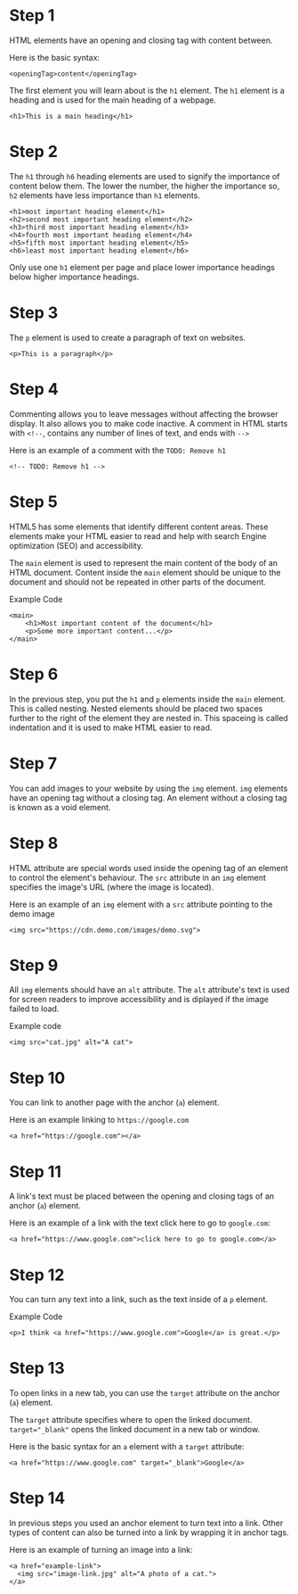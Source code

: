 # Step 1

HTML elements have an opening and closing tag with content between.

Here is the basic syntax:

```
<openingTag>content</openingTag>
```

The first element you will learn about is the `h1` element. The `h1` element is a heading and is used for the main heading of a webpage.

```
<h1>This is a main heading</h1>
```

# Step 2

The `h1` through `h6` heading elements are used to signify the importance of content below them. The lower the number, the higher the importance so, `h2` elements have less importance than `h1` elements.

```
<h1>most important heading element</h1>
<h2>second most important heading element</h2>
<h3>third most important heading element</h3>
<h4>fourth most important heading element</h4>
<h5>fifth most important heading element</h5>
<h6>least most important heading element</h6>
```

Only use one `h1` element per page and place lower importance headings below higher importance headings.

# Step 3

The `p` element is used to create a paragraph of text on websites.

```
<p>This is a paragraph</p>
```

# Step 4

Commenting allows you to leave messages without affecting the browser display. It also allows you to make code inactive. A comment in HTML starts with `<!--`, contains any number of lines of text, and ends with `-->`

Here is an example of a comment with the `TODO: Remove h1`

```
<!-- TODO: Remove h1 -->
```

# Step 5

HTML5 has some elements that identify different content areas. These elements make your HTML easier to read and help with search Engine optimization (SEO) and accessibility.

The `main` element is used to represent the main content of the body of an HTML document. Content inside the `main` element should be unique to the document and should not be repeated in other parts of the document.

Example Code

```
<main>
    <h1>Most important content of the document</h1>
    <p>Some more important content...</p>
</main>
```

# Step 6

In the previous step, you put the `h1` and `p` elements inside the `main` element. This is called nesting. Nested elements should be placed two spaces
further to the right of the element they are nested in. This spaceing is called indentation and it is used to make HTML easier to read.

# Step 7

You can add images to your website by using the `img` element. `img` elements have an opening tag without a closing tag. An element without a closing
tag is known as a void element.

# Step 8

HTML attribute are special words used inside the opening tag of an element to control the element's behaviour. The `src` attribute in an `img` element specifies the image's URL (where the image is located).

Here is an example of an `img` element with a `src` attribute pointing to the demo image

```
<img src="https://cdn.demo.com/images/demo.svg">
```

# Step 9

All `img` elements should have an `alt` attribute. The `alt` attribute's text is used for screen readers to improve accessibility and is diplayed if the image failed to load.

Example code

```
<img src="cat.jpg" alt="A cat">
```

# Step 10

You can link to another page with the anchor (`a`) element.

Here is an example linking to `https://google.com`

```
<a href="https://google.com"></a>
```

# Step 11

A link's text must be placed between the opening and closing tags of an anchor (`a`) element.

Here is an example of a link with the text click here to go to `google.com`:

```
<a href="https://www.google.com">click here to go to google.com</a>
```

# Step 12

You can turn any text into a link, such as the text inside of a `p` element.

Example Code

```
<p>I think <a href="https://www.google.com">Google</a> is great.</p>
```

# Step 13

To open links in a new tab, you can use the `target` attribute on the anchor (`a`) element.

The `target` attribute specifies where to open the linked document. `target="_blank"` opens the linked document in a new tab or window.

Here is the basic syntax for an `a` element with a `target` attribute:

```
<a href="https://www.google.com" target="_blank">Google</a>
```

# Step 14

In previous steps you used an anchor element to turn text into a link. Other types of content can also be turned into a link by wrapping it in anchor tags.

Here is an example of turning an image into a link:

```
<a href="example-link">
  <img src="image-link.jpg" alt="A photo of a cat.">
</a>
```
